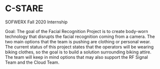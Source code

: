 # C-STARE
SOFWERX Fall 2020 Internship

Goal: 
The goal of the Facial Recognition Project is to create body-worn technology that disrupts the facial recognition coming from a camera. 
The two main options that the team is pushing are clothing or personal wear. The current status of this project states that the operators 
will be wearing biking clothes, so the goal is to build a solution surrounding biking attire. The team will keep in mind options that may 
also support the RF Signal Team and the Cloud Team.
